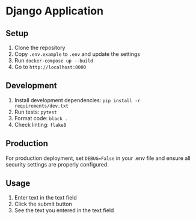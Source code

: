 # Django Application

## Setup

1. Clone the repository
2. Copy `.env.example` to `.env` and update the settings
3. Run `docker-compose up --build`
4. Go to `http://localhost:8000`

## Development

1. Install development dependencies: `pip install -r requirements/dev.txt`
2. Run tests: `pytest`
3. Format code: `black .`
4. Check linting: `flake8`

## Production

For production deployment, set `DEBUG=False` in your .env file and ensure all security settings are properly configured.

## Usage

1. Enter text in the text field
2. Click the submit button
3. See the text you entered in the text field
